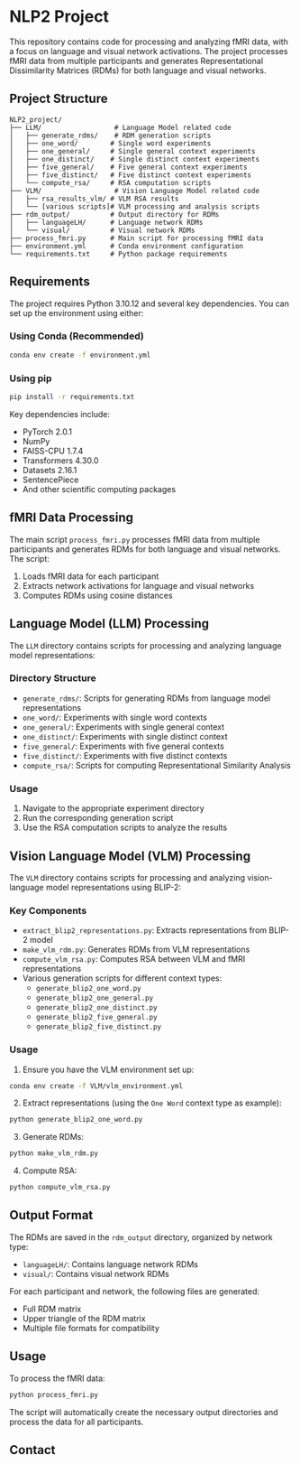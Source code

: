 # NLP2 Project

This repository contains code for processing and analyzing fMRI data, with a focus on language and visual network activations. The project processes fMRI data from multiple participants and generates Representational Dissimilarity Matrices (RDMs) for both language and visual networks.

## Project Structure

```
NLP2_project/
├── LLM/                  # Language Model related code
│   ├── generate_rdms/    # RDM generation scripts
│   ├── one_word/        # Single word experiments
│   ├── one_general/     # Single general context experiments
│   ├── one_distinct/    # Single distinct context experiments
│   ├── five_general/    # Five general context experiments
│   ├── five_distinct/   # Five distinct context experiments
│   └── compute_rsa/     # RSA computation scripts
├── VLM/                  # Vision Language Model related code
│   ├── rsa_results_vlm/ # VLM RSA results
│   └── [various scripts]# VLM processing and analysis scripts
├── rdm_output/          # Output directory for RDMs
│   ├── languageLH/      # Language network RDMs
│   └── visual/          # Visual network RDMs
├── process_fmri.py      # Main script for processing fMRI data
├── environment.yml      # Conda environment configuration
└── requirements.txt     # Python package requirements
```

## Requirements

The project requires Python 3.10.12 and several key dependencies. You can set up the environment using either:

### Using Conda (Recommended)
```bash
conda env create -f environment.yml
```

### Using pip
```bash
pip install -r requirements.txt
```

Key dependencies include:
- PyTorch 2.0.1
- NumPy
- FAISS-CPU 1.7.4
- Transformers 4.30.0
- Datasets 2.16.1
- SentencePiece
- And other scientific computing packages

## fMRI Data Processing

The main script `process_fmri.py` processes fMRI data from multiple participants and generates RDMs for both language and visual networks. The script:

1. Loads fMRI data for each participant
2. Extracts network activations for language and visual networks
3. Computes RDMs using cosine distances

## Language Model (LLM) Processing

The `LLM` directory contains scripts for processing and analyzing language model representations:

### Directory Structure
- `generate_rdms/`: Scripts for generating RDMs from language model representations
- `one_word/`: Experiments with single word contexts
- `one_general/`: Experiments with single general context
- `one_distinct/`: Experiments with single distinct context
- `five_general/`: Experiments with five general contexts
- `five_distinct/`: Experiments with five distinct contexts
- `compute_rsa/`: Scripts for computing Representational Similarity Analysis

### Usage
1. Navigate to the appropriate experiment directory
2. Run the corresponding generation script
3. Use the RSA computation scripts to analyze the results

## Vision Language Model (VLM) Processing

The `VLM` directory contains scripts for processing and analyzing vision-language model representations using BLIP-2:

### Key Components
- `extract_blip2_representations.py`: Extracts representations from BLIP-2 model
- `make_vlm_rdm.py`: Generates RDMs from VLM representations
- `compute_vlm_rsa.py`: Computes RSA between VLM and fMRI representations
- Various generation scripts for different context types:
  - `generate_blip2_one_word.py`
  - `generate_blip2_one_general.py`
  - `generate_blip2_one_distinct.py`
  - `generate_blip2_five_general.py`
  - `generate_blip2_five_distinct.py`

### Usage
1. Ensure you have the VLM environment set up:
```bash
conda env create -f VLM/vlm_environment.yml
```

2. Extract representations (using the `One Word` context type as example):
```bash
python generate_blip2_one_word.py
```

3. Generate RDMs:
```bash
python make_vlm_rdm.py
```

4. Compute RSA:
```bash
python compute_vlm_rsa.py
```

## Output Format

The RDMs are saved in the `rdm_output` directory, organized by network type:
- `languageLH/`: Contains language network RDMs
- `visual/`: Contains visual network RDMs

For each participant and network, the following files are generated:
- Full RDM matrix
- Upper triangle of the RDM matrix
- Multiple file formats for compatibility

## Usage

To process the fMRI data:

```bash
python process_fmri.py
```

The script will automatically create the necessary output directories and process the data for all participants.

## Contact

